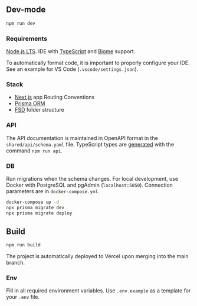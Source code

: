 ## Dev-mode

```sh
npm run dev
```

### Requirements

[Node.js LTS](https://nodejs.org). IDE with [TypeScript](https://code.visualstudio.com/docs/languages/typescript) and [Biome](https://biomejs.dev/guides/integrate-in-editor/) support.

To automatically format code, it is important to properly configure your IDE. See an example for VS Code (`.vscode/settings.json`).

### Stack

- [Next.js](https://nextjs.org/docs/getting-started/project-structure#app-routing-conventions) app Routing Conventions
- [Prisma ORM](https://www.prisma.io/docs/orm/overview/introduction/what-is-prisma)
- [FSD](https://feature-sliced.design/ru/docs/get-started/overview) folder structure

### API

The API documentation is maintained in OpenAPI format in the `shared/api/schema.yaml` file. TypeScript types are [generated](https://www.npmjs.com/package/openapi-typescript) with the command `npm run api`.

### DB

Run migrations when the schema changes. For local development, use Docker with PostgreSQL and pgAdmin (`localhost:5050`). Connection parameters are in `docker-compose.yml`.

```sh
docker-compose up -d
npx prisma migrate dev
npx prisma migrate deploy
```

## Build

```sh
npm run build
```

The project is automatically deployed to Vercel upon merging into the main branch.

### Env

Fill in all required environment variables. Use `.env.example` as a template for your `.env` file.
